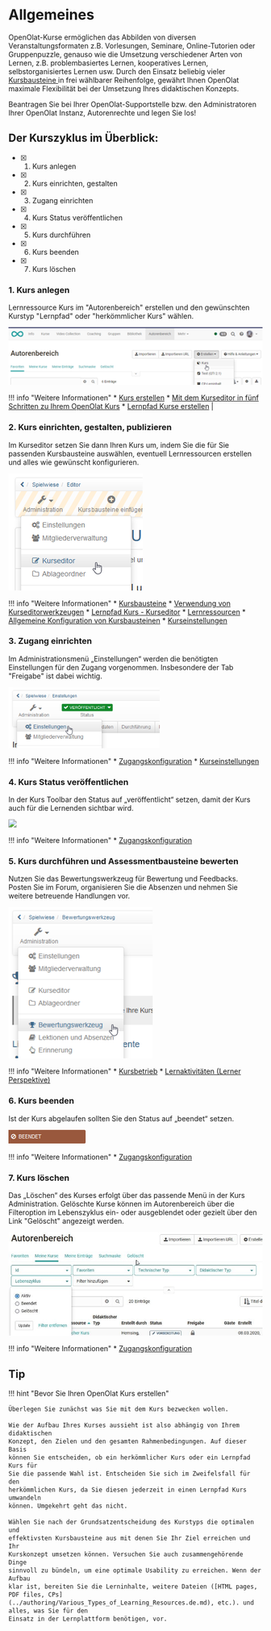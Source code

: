 # Allgemeines

OpenOlat-Kurse ermöglichen das Abbilden von diversen Veranstaltungsformaten
z.B. Vorlesungen, Seminare, Online-Tutorien oder Gruppenpuzzle, genauso wie
die Umsetzung verschiedener Arten von Lernen, z.B. problembasiertes Lernen,
kooperatives Lernen, selbstorganisiertes Lernen usw. Durch den Einsatz
beliebig vieler [Kursbausteine ](../course_elements/index.de.md)in frei wählbarer
Reihenfolge, gewährt Ihnen OpenOlat maximale Flexibilität bei der Umsetzung
Ihres didaktischen Konzepts.

Beantragen Sie bei Ihrer OpenOlat-Supportstelle bzw. den Administratoren Ihrer
OpenOlat Instanz, Autorenrechte und legen Sie los!

  

## Der Kurszyklus im Überblick:

- [x] 1. Kurs anlegen
- [x] 2. Kurs einrichten, gestalten
- [x] 3. Zugang einrichten
- [x] 4. Kurs Status veröffentlichen
- [x] 5. Kurs durchführen
- [x] 6. Kurs beenden
- [x] 7. Kurs löschen

  

### 1. Kurs anlegen

Lernressource Kurs im "Autorenbereich" erstellen und den gewünschten Kurstyp "Lernpfad" oder "herkömmlicher Kurs" wählen. 

![](assets/Kurs_erstellen_16.png)

!!! info "Weitere Informationen"
	  * [Kurs erstellen](index.de.mde)
	  * [Mit dem Kurseditor in fünf Schritten zu Ihrem OpenOlat Kurs](In_Five_Steps_to_Your_Course_With_the_Course_Editor.de.md)
	  * [Lernpfad Kurse erstellen](Creating_learning_path_courses.de.md) |
  
  
### 2. Kurs einrichten, gestalten, publizieren

Im Kurseditor setzen Sie dann Ihren Kurs um, indem Sie die für Sie passenden
Kursbausteine auswählen, eventuell Lernressourcen erstellen und alles wie
gewünscht konfigurieren.

![](assets/Kurseditor_oeffnen.png)

!!! info "Weitere Informationen"
	  * [Kursbausteine](../course_elements/index.de.md)
	  * [Verwendung von Kurseditorwerkzeugen](Using_additional_Course_Editor_Tools.de.md)
	  * [Lernpfad Kurs - Kurseditor](Learning_path_course_-_Course_editor.de.md)
	  * [Lernressourcen](../authoring/Various_Types_of_Learning_Resources.de.md)
	  * [Allgemeine Konfiguration von Kursbausteinen](General_Configuration_of_Course_Elements.de.md)
	  * [Kurseinstellungen](Course_Settings.de.md)


### 3. Zugang einrichten

Im Administrationsmenü „Einstellungen“ werden die benötigten Einstellungen für
den Zugang vorgenommen. Insbesondere der Tab "Freigabe" ist dabei wichtig.

![](assets/Einstellungen1.png)

!!! info "Weitere Informationen"
	  * [Zugangskonfiguration](Access_configuration.de.md)
	  * [Kurseinstellungen](Course_Settings.de.md)


### 4. Kurs Status veröffentlichen

In der Kurs Toolbar den Status auf „veröffentlicht“ setzen, damit der Kurs
auch für die Lernenden sichtbar wird.

![](assets/Status_veröffentlicht.png)

!!! info "Weitere Informationen"
	  * [Zugangskonfiguration](Access_configuration.de.md)  

  
### 5. Kurs durchführen und Assessmentbausteine bewerten

Nutzen Sie das Bewertungswerkzeug für Bewertung und Feedbacks. Posten Sie im
Forum, organisieren Sie die Absenzen und nehmen Sie weitere betreuende
Handlungen vor.

![](assets/Administration_Bewertungswerkzeug.png)

!!! info "Weitere Informationen"
	  * [Kursbetrieb](Kursbetrieb.html)
	  * [Lernaktivitäten (Lerner Perspektive)](../learning_activities/index.de.md)


### 6. Kurs beenden

Ist der Kurs abgelaufen sollten Sie den Status auf „beendet“ setzen.

![](assets/beendet.png)

!!! info "Weitere Informationen"
	  * [Zugangskonfiguration](Access_configuration.de.md)  
  
  
### 7. Kurs löschen

Das „Löschen“ des Kurses erfolgt über das passende Menü in der Kurs
Administration. Gelöschte Kurse können im Autorenbereich über die Filteroption
im Lebenszyklus ein- oder ausgeblendet oder gezielt über den Link "Gelöscht"
angezeigt werden.

![](assets/Autorenbereich_geloescht1.jpg)

!!! info "Weitere Informationen"
	  * [Zugangskonfiguration](Access_configuration.de.md)  

  
  
## Tip
  
!!! hint "Bevor Sie Ihren OpenOlat Kurs erstellen"

	Überlegen Sie zunächst was Sie mit dem Kurs bezwecken wollen.
	
	Wie der Aufbau Ihres Kurses aussieht ist also abhängig von Ihrem didaktischen
	Konzept, den Zielen und den gesamten Rahmenbedingungen. Auf dieser Basis
	können Sie entscheiden, ob ein herkömmlicher Kurs oder ein Lernpfad Kurs für
	Sie die passende Wahl ist. Entscheiden Sie sich im Zweifelsfall für den
	herkömmlichen Kurs, da Sie diesen jederzeit in einen Lernpfad Kurs umwandeln
	können. Umgekehrt geht das nicht.
	
	Wählen Sie nach der Grundsatzentscheidung des Kurstyps die optimalen und
	effektivsten Kursbausteine aus mit denen Sie Ihr Ziel erreichen und Ihr
	Kurskonzept umsetzen können. Versuchen Sie auch zusammengehörende Dinge
	sinnvoll zu bündeln, um eine optimale Usability zu erreichen. Wenn der Aufbau
	klar ist, bereiten Sie die Lerninhalte, weitere Dateien ([HTML pages, PDF files, CPs](../authoring/Various_Types_of_Learning_Resources.de.md), etc.). und alles, was Sie für den
	Einsatz in der Lernplattform benötigen, vor.

  

  

